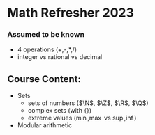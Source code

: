 $\newcommand{\Q}{\mathbb{Q}}$
# Math Refresher 2023

### Assumed to be known
- 4 operations (+,-,*,/)
- integer vs rational vs decimal

## Course Content:

- Sets
    - sets of numbers ($\N$, $\Z$, $\R$, $\Q$)
    - complex sets (with $\{ \}$)
    - extreme values ($\min$,$\max$ vs $\sup$,$\inf$)
- Modular arithmetic
